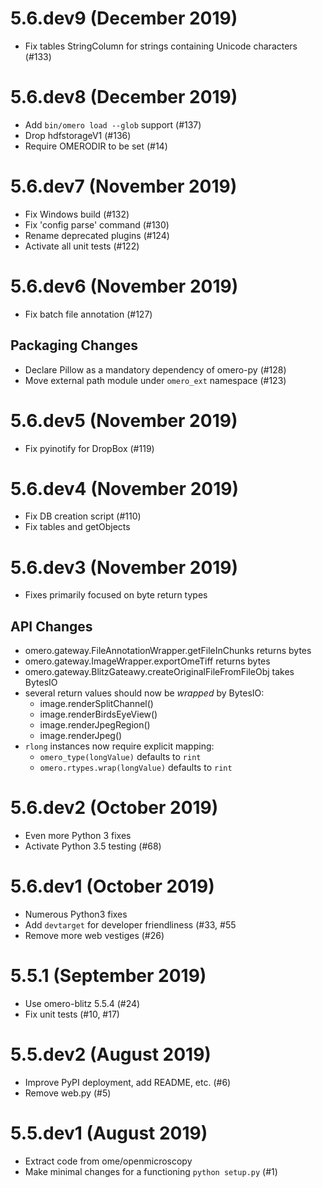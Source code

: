 # 5.6.dev9 (December 2019)

- Fix tables StringColumn for strings containing Unicode characters (#133)

# 5.6.dev8 (December 2019)

- Add `bin/omero load --glob` support (#137)
- Drop hdfstorageV1 (#136)
- Require OMERODIR to be set (#14)

# 5.6.dev7 (November 2019)

- Fix Windows build (#132)
- Fix 'config parse' command (#130)
- Rename deprecated plugins (#124)
- Activate all unit tests (#122)

# 5.6.dev6 (November 2019)

- Fix batch file annotation (#127)

## Packaging Changes

- Declare Pillow as a mandatory dependency of omero-py (#128)
- Move external path module under `omero_ext` namespace (#123)

# 5.6.dev5 (November 2019)

- Fix pyinotify for DropBox (#119)

# 5.6.dev4 (November 2019)

- Fix DB creation script (#110)
- Fix tables and getObjects

# 5.6.dev3 (November 2019)

- Fixes primarily focused on byte return types

## API Changes

- omero.gateway.FileAnnotationWrapper.getFileInChunks returns bytes
- omero.gateway.ImageWrapper.exportOmeTiff returns bytes
- omero.gateway.BlitzGateawy.createOriginalFileFromFileObj takes BytesIO
- several return values should now be _wrapped_ by BytesIO:
  - image.renderSplitChannel()
  - image.renderBirdsEyeView()
  - image.renderJpegRegion()
  - image.renderJpeg()
- `rlong` instances now require explicit mapping:
  - `omero_type(longValue)` defaults to `rint`
  - `omero.rtypes.wrap(longValue)` defaults to `rint`

# 5.6.dev2 (October 2019)

- Even more Python 3 fixes
- Activate Python 3.5 testing (#68)

# 5.6.dev1 (October 2019)

- Numerous Python3 fixes
- Add `devtarget` for developer friendliness (#33, #55
- Remove more web vestiges (#26)

# 5.5.1 (September 2019)

- Use omero-blitz 5.5.4 (#24)
- Fix unit tests (#10, #17)

# 5.5.dev2 (August 2019)

- Improve PyPI deployment, add README, etc. (#6)
- Remove web.py (#5)

# 5.5.dev1 (August 2019)

- Extract code from ome/openmicroscopy
- Make minimal changes for a functioning `python setup.py` (#1)
